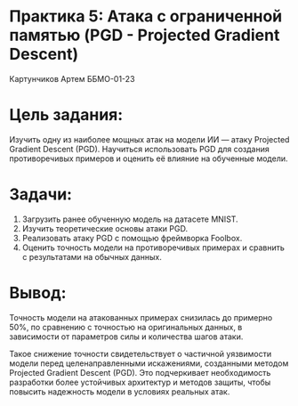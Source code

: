 # Практика 5: Атака с ограниченной памятью (PGD - Projected Gradient Descent)

Картунчиков Артем ББМО-01-23

# Цель задания:

Изучить одну из наиболее мощных атак на модели ИИ — атаку Projected Gradient Descent (PGD). Научиться использовать PGD для создания противоречивых примеров и оценить её влияние на обученные модели.

# Задачи:
 1. Загрузить ранее обученную модель на датасете MNIST.
 2. Изучить теоретические основы атаки PGD.
 3. Реализовать атаку PGD с помощью фреймворка Foolbox.
 4. Оценить точность модели на противоречивых примерах и сравнить с результатами на обычных данных.

# Вывод:
Точность модели на атакованных примерах снизилась до примерно 50%, по сравнению с точностью на оригинальных данных, в зависимости от параметров силы и количества шагов атаки.

Такое снижение точности свидетельствует о частичной уязвимости модели перед целенаправленными искажениями, созданными методом Projected Gradient Descent (PGD). Это подчеркивает необходимость разработки более устойчивых архитектур и методов защиты, чтобы повысить надежность модели в условиях реальных атак.